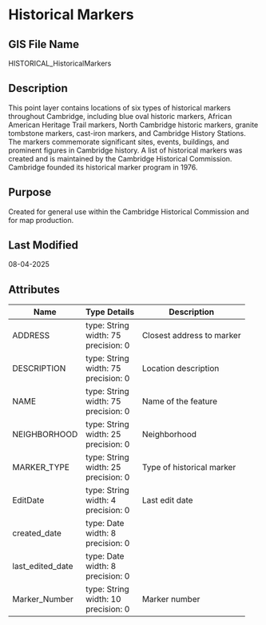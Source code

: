 # Historical Markers
## GIS File Name
HISTORICAL_HistoricalMarkers
## Description
<DIV STYLE="text-align:Left;"><DIV><DIV><P><SPAN>This point layer contains locations of six types of historical markers throughout Cambridge, including blue oval historic markers, African American Heritage Trail markers, North Cambridge historic markers, granite tombstone markers, cast-iron markers, and Cambridge History Stations. The markers commemorate significant sites, events, buildings, and prominent figures in Cambridge history. A list of historical markers was created and is maintained by the Cambridge Historical Commission. Cambridge founded its historical marker program in 1976.</SPAN></P></DIV></DIV></DIV>

## Purpose
Created for general use within the Cambridge Historical Commission and for map production.
## Last Modified
08-04-2025
## Attributes
|Name|Type Details|Description|
|----|------------|-----------|
|ADDRESS|type: String<br/>width: 75<br/>precision: 0|Closest address to marker|
|DESCRIPTION|type: String<br/>width: 75<br/>precision: 0|Location description|
|NAME|type: String<br/>width: 75<br/>precision: 0|Name of the feature|
|NEIGHBORHOOD|type: String<br/>width: 25<br/>precision: 0|Neighborhood|
|MARKER_TYPE|type: String<br/>width: 25<br/>precision: 0|Type of historical marker|
|EditDate|type: String<br/>width: 4<br/>precision: 0|Last edit date|
|created_date|type: Date<br/>width: 8<br/>precision: 0||
|last_edited_date|type: Date<br/>width: 8<br/>precision: 0||
|Marker_Number|type: String<br/>width: 10<br/>precision: 0|Marker number|
